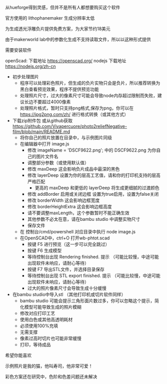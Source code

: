 从hueforge得到灵感，但并不是所有人都想要购买这个软件

官方使用的 lithophanemaker 生成分辨率太低


为生成透光浮雕负片提供免费方案，为大家节约18美元



由于makerworld lab中的参数化生成不支持读取文件，所以以这种形式提供

需要安装软件

openScad:  下载地址    https://openscad.org/
nodejs    下载地址    https://nodejs.org/zh-cn
- 初步处理图片
  - 程序可以处理彩色照片，但生成的负片实物只会是负片，所以推荐转换为黑白查看预览效果，程序不提供预览功能
  - 处理照片尺寸，过大的像素尺寸可能会导致node内存超过限制而失败，建议长边不要超过4000像素
  - 处理照片格式，暂时只支持png格式,保存为png，你可以在 https://jpg2png.com/zh/ 进行格式转换（或其他方式）
- 下载zip附件包 或从github获取  https://github.com/Vivapercuore/photo2reliefNegative-film/blob/main/README.md 
  - 将你自己的照片放置在目录中，与示例图片同级
  - 在编辑器中打开 image.js
    - 修改 imageName = 'DSCF9622.png'; 中的 DSCF9622.png 为你自己的图片文件名
    - 调整部分参数（或使用默认值）
    - 修改 maxDeep 这会影响负片成品中最深的黑色
    - 修改 layerDeep 设置为你的层高工艺值，请和你的打印机支持的层高严格匹配
      - 更高的 maxDeep 和更低的 layerDeep 将生成更细腻的过渡颜色
    - 修改 addBorder 启用或关闭边框 设置为true启用，设置为false关闭
    - 修改 borderWidth 这会影响边框宽度
    - 修改 borderHeightExtra 这会影响边框高度
    - 请不要调整maxLength，这个参数暂时不能正确生效
    - 其他参数不必太在意，请在bambu studio 中调整实物尺寸
    - 保存文件
  - 在 控制台/cmd/powershell 对应目录中执行 node image.js
  - 在OpenSCAD中，ctrl+O 打开wb-phtot.scad
    - 按键 F5 进行预览（这一步可以完全跳过）
    - 按键 F6 生成模型
    - 等待控制台出现  Rendering finished.  提示  （可能比较慢，中途可能出现软件未响应，请耐心等待）
    - 按键 F7 导出STL文件，并选择目录保存
    - 等待控制台出现 STL export finished. 提示  （可能比较慢，中途可能出现软件未响应，请耐心等待）
    - 过大的照片像素尺寸会导致生成十分缓慢
- 在bambu studio中导入stl  （其他打印机或切片软件同样）
    - bambu studio 可能会提示三角形面片数过多，你可以忽略这个提示，简化模型可能导致生成的照片模糊
    - 修改对应打印工艺
    - 使用白色或其他高透明耗材
    - 必须使用100%充填
    - 无需支撑
  - 像素过高时切片也可能非常缓慢
  - 打印，等待成品

希望你能喜欢

示例照片是我的猫，他叫寿司，他非常可爱！

彩色方案还在研究中，色阶和色差问题还未解决

